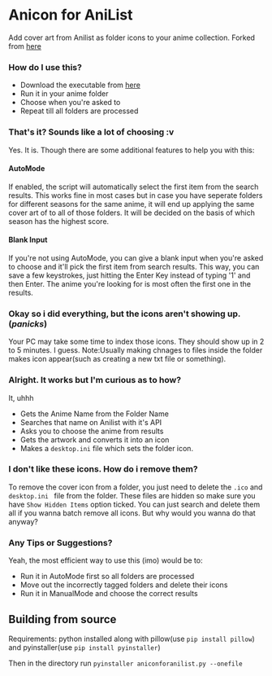 # Anicon for AniList

Add cover art from Anilist as folder icons to your anime collection.
Forked from [here](https://github.com/notdedsec/anicon)

### How do I use this?

- Download the executable from [here](https://github.com/EnArvy/AniconforAnilist/releases)
- Run it in your anime folder
- Choose when you're asked to
- Repeat till all folders are processed

### That's it? Sounds like a lot of choosing :v

Yes. It is.
Though there are some additional features to help you with this:

#### AutoMode
If enabled, the script will automatically select the first item from the search results. This works fine in most cases but in case you have seperate folders for different seasons for the same anime, it will end up applying the same cover art of to all of those folders. It will be decided on the basis of which season has the highest score.

#### Blank Input
If you're not using AutoMode, you can give a blank input when you're asked to choose and it'll pick the first item from search results. This way, you can save a few keystrokes, just hitting the Enter Key instead of typing '1' and then Enter. The anime you're looking for is most often the first one in the results.

### Okay so i did everything, but the icons aren't showing up. (*panicks*)
Your PC may take some time to index those icons. They should show up in 2 to 5 minutes. I guess.
Note:Usually making chnages to files inside the folder makes icon appear(such as creating a new txt file or something).

### Alright. It works but I'm curious as to how?
It, uhhh
- Gets the Anime Name from the Folder Name
- Searches that name on Anilist with it's API
- Asks you to choose the anime from results
- Gets the artwork and converts it into an icon
- Makes a `desktop.ini` file which sets the folder icon.

### I don't like these icons. How do i remove them?
To remove the cover icon from a folder, you just need to delete the `.ico` and `desktop.ini ` file from the folder. These files are hidden so make sure you have `Show Hidden Items` option ticked. You can just search and delete them all if you wanna batch remove all icons. But why would you wanna do that anyway?

### Any Tips or Suggestions?
Yeah, the most efficient way to use this (imo) would be to:
- Run it in AutoMode first so all folders are processed
- Move out the incorrectly tagged folders and delete their icons
- Run it in ManualMode and choose the correct results

## Building from source
Requirements: python installed along with pillow(use `pip install pillow`) and pyinstaller(use `pip install pyinstaller`)

Then in the directory run `pyinstaller aniconforanilist.py --onefile`


